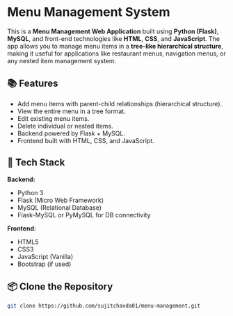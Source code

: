 # Menu Management System

This is a **Menu Management Web Application** built using **Python (Flask)**, **MySQL**, and front-end technologies like **HTML**, **CSS**, and **JavaScript**. The app allows you to manage menu items in a **tree-like hierarchical structure**, making it useful for applications like restaurant menus, navigation menus, or any nested item management system.

## 📚 Features

- Add menu items with parent-child relationships (hierarchical structure).
- View the entire menu in a tree format.
- Edit existing menu items.
- Delete individual or nested items.
- Backend powered by Flask + MySQL.
- Frontend built with HTML, CSS, and JavaScript.

## 🔧 Tech Stack

**Backend:**
- Python 3
- Flask (Micro Web Framework)
- MySQL (Relational Database)
- Flask-MySQL or PyMySQL for DB connectivity

**Frontend:**
- HTML5
- CSS3
- JavaScript (Vanilla)
- Bootstrap (if used)

## 📦 Clone the Repository

```bash
git clone https://github.com/sujitchavda01/menu-management.git
